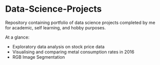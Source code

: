 # Data-Science-Projects

Repository containing portfolio of data science projects completed by me for academic, self learning, and hobby purposes.

At a glance:
- Exploratory data analysis on stock price data
- Visualising and comparing metal consumption rates in 2016 
- RGB Image Segmentation
